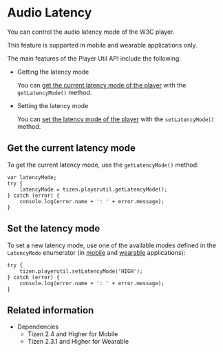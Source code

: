 # Audio Latency

You can control the audio latency mode of the W3C player.

This feature is supported in mobile and wearable applications only.

The main features of the Player Util API include the following:

- Getting the latency mode

  You can [get the current latency mode of the player](#getting-the-current-latency-mode) with the `getLatencyMode()` method.

- Setting the latency mode

  You can [set the latency mode of the player](#setting-the-latency-mode) with the `setLatencyMode()` method.

## Get the current latency mode

To get the current latency mode, use the `getLatencyMode()` method:

```
var latencyMode;
try {
    latencyMode = tizen.playerutil.getLatencyMode();
} catch (error) {
    console.log(error.name + ': ' + error.message);
}
```

## Set the latency mode

To set a new latency mode, use one of the available modes defined in the `LatencyMode` enumerator (in [mobile](../../api/latest/device_api/mobile/tizen/playerutil.html#LatencyMode) and [wearable](../../api/latest/device_api/wearable/tizen/playerutil.html#LatencyMode) applications):

```
try {
    tizen.playerutil.setLatencyMode('HIGH');
} catch (error) {
    console.log(error.name + ': ' + error.message);
}
```

## Related information
* Dependencies
  - Tizen 2.4 and Higher for Mobile
  - Tizen 2.3.1 and Higher for Wearable

